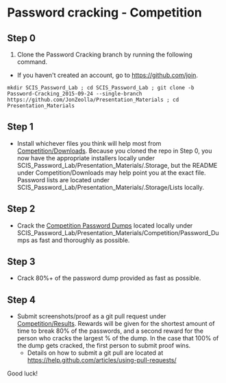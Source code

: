 # Password cracking - Competition  

## Step 0
1. Clone the Password Cracking branch by running the following command.
  * If you haven't created an account, go to https://github.com/join.
```
mkdir SCIS_Password_Lab ; cd SCIS_Password_Lab ; git clone -b Password-Cracking_2015-09-24 --single-branch https://github.com/JonZeolla/Presentation_Materials ; cd Presentation_Materials
```

## Step 1  
* Install whichever files you think will help most from [Competition/Downloads](https://github.com/JonZeolla/Presentation_Materials/tree/Password-Cracking_2015-09-24/Competition/Downloads).  Because you cloned the repo in Step 0, you now have the appropriate installers locally under SCIS_Password_Lab/Presentation_Materials/.Storage, but the README under Competition/Downloads may help point you at the exact file.  Password lists are located under SCIS_Password_Lab/Presentation_Materials/.Storage/Lists locally.  

## Step 2  
* Crack the [Competition Password Dumps](https://github.com/JonZeolla/Presentation_Materials/tree/Password-Cracking_2015-09-24/Competition/Password_Dumps) located locally under SCIS_Password_Lab/Presentation_Materials/Competition/Password_Dumps as fast and thoroughly as possible.  

## Step 3  
* Crack 80%+ of the password dump provided as fast as possible.  

## Step 4  
* Submit screenshots/proof as a git pull request under [Competition/Results](https://github.com/JonZeolla/Presentation_Materials/tree/Password-Cracking_2015-09-24/Competition/Results).  Rewards will be given for the shortest amount of time to break 80% of the passwords, and a second reward for the person who cracks the largest % of the dump.  In the case that 100% of the dump gets cracked, the first person to submit proof wins.  
  * Details on how to submit a git pull are located at https://help.github.com/articles/using-pull-requests/  

Good luck!  

